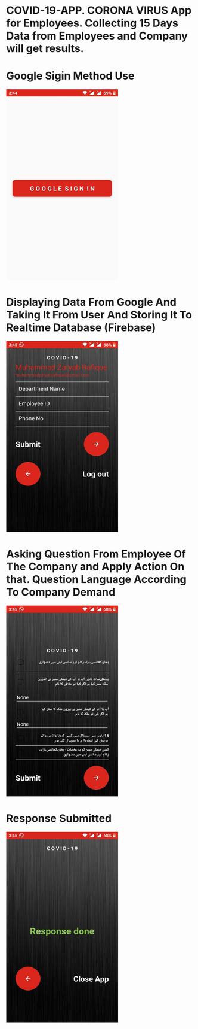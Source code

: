 # COVID-19-APP. CORONA VIRUS App for Employees. Collecting 15 Days Data from Employees and Company will get results.
# Google Sigin Method Use
<img src="1.jpeg" width="300" height="510">

# Displaying Data From Google And Taking It From User And Storing It To Realtime Database (Firebase)
<img src="2.jpeg" width="300" height="510">

# Asking Question From Employee Of The Company and Apply Action On that. Question Language According To Company Demand
<img src="3.jpeg" width="300" height="510">
 
# Response Submitted
<img src="4.jpeg" width="300" height="510">
